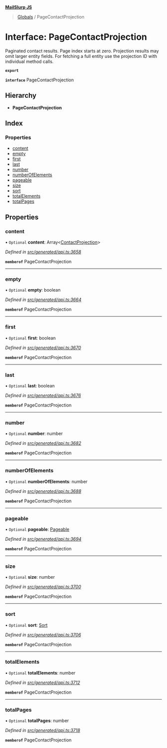 **[MailSlurp JS](../README.md)**

> [Globals](../README.md) / PageContactProjection

# Interface: PageContactProjection

Paginated contact results. Page index starts at zero. Projection results may omit larger entity fields. For fetching a full entity use the projection ID with individual method calls.

**`export`** 

**`interface`** PageContactProjection

## Hierarchy

* **PageContactProjection**

## Index

### Properties

* [content](pagecontactprojection.md#content)
* [empty](pagecontactprojection.md#empty)
* [first](pagecontactprojection.md#first)
* [last](pagecontactprojection.md#last)
* [number](pagecontactprojection.md#number)
* [numberOfElements](pagecontactprojection.md#numberofelements)
* [pageable](pagecontactprojection.md#pageable)
* [size](pagecontactprojection.md#size)
* [sort](pagecontactprojection.md#sort)
* [totalElements](pagecontactprojection.md#totalelements)
* [totalPages](pagecontactprojection.md#totalpages)

## Properties

### content

• `Optional` **content**: Array\<[ContactProjection](contactprojection.md)>

*Defined in [src/generated/api.ts:3658](https://github.com/mailslurp/mailslurp-client/blob/ad6aa3d/src/generated/api.ts#L3658)*

**`memberof`** PageContactProjection

___

### empty

• `Optional` **empty**: boolean

*Defined in [src/generated/api.ts:3664](https://github.com/mailslurp/mailslurp-client/blob/ad6aa3d/src/generated/api.ts#L3664)*

**`memberof`** PageContactProjection

___

### first

• `Optional` **first**: boolean

*Defined in [src/generated/api.ts:3670](https://github.com/mailslurp/mailslurp-client/blob/ad6aa3d/src/generated/api.ts#L3670)*

**`memberof`** PageContactProjection

___

### last

• `Optional` **last**: boolean

*Defined in [src/generated/api.ts:3676](https://github.com/mailslurp/mailslurp-client/blob/ad6aa3d/src/generated/api.ts#L3676)*

**`memberof`** PageContactProjection

___

### number

• `Optional` **number**: number

*Defined in [src/generated/api.ts:3682](https://github.com/mailslurp/mailslurp-client/blob/ad6aa3d/src/generated/api.ts#L3682)*

**`memberof`** PageContactProjection

___

### numberOfElements

• `Optional` **numberOfElements**: number

*Defined in [src/generated/api.ts:3688](https://github.com/mailslurp/mailslurp-client/blob/ad6aa3d/src/generated/api.ts#L3688)*

**`memberof`** PageContactProjection

___

### pageable

• `Optional` **pageable**: [Pageable](pageable.md)

*Defined in [src/generated/api.ts:3694](https://github.com/mailslurp/mailslurp-client/blob/ad6aa3d/src/generated/api.ts#L3694)*

**`memberof`** PageContactProjection

___

### size

• `Optional` **size**: number

*Defined in [src/generated/api.ts:3700](https://github.com/mailslurp/mailslurp-client/blob/ad6aa3d/src/generated/api.ts#L3700)*

**`memberof`** PageContactProjection

___

### sort

• `Optional` **sort**: [Sort](sort.md)

*Defined in [src/generated/api.ts:3706](https://github.com/mailslurp/mailslurp-client/blob/ad6aa3d/src/generated/api.ts#L3706)*

**`memberof`** PageContactProjection

___

### totalElements

• `Optional` **totalElements**: number

*Defined in [src/generated/api.ts:3712](https://github.com/mailslurp/mailslurp-client/blob/ad6aa3d/src/generated/api.ts#L3712)*

**`memberof`** PageContactProjection

___

### totalPages

• `Optional` **totalPages**: number

*Defined in [src/generated/api.ts:3718](https://github.com/mailslurp/mailslurp-client/blob/ad6aa3d/src/generated/api.ts#L3718)*

**`memberof`** PageContactProjection
